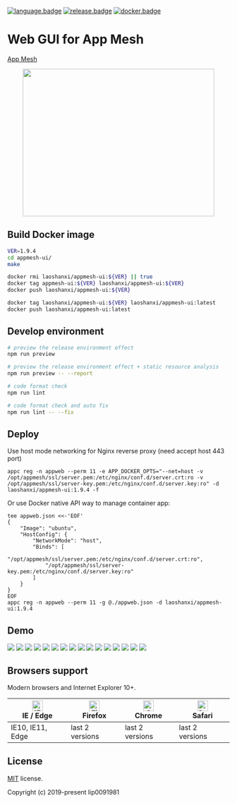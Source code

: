 [![language.badge]][language.url] [![release.badge]][release.url] [![docker.badge]][docker.url]

# Web GUI for App Mesh

[App Mesh](https://github.com/laoshanxi/app-mesh)

<div align=center>
<img src="https://raw.githubusercontent.com/laoshanxi/app-mesh-ui/main/doc/diagram.png"width=434 height=334/>
</div>


## Build Docker image
```bash
VER=1.9.4
cd appmesh-ui/
make

docker rmi laoshanxi/appmesh-ui:${VER} || true
docker tag appmesh-ui:${VER} laoshanxi/appmesh-ui:${VER}
docker push laoshanxi/appmesh-ui:${VER}

docker tag laoshanxi/appmesh-ui:${VER} laoshanxi/appmesh-ui:latest
docker push laoshanxi/appmesh-ui:latest
```

## Develop environment

```bash
# preview the release environment effect
npm run preview

# preview the release environment effect + static resource analysis
npm run preview -- --report

# code format check
npm run lint

# code format check and auto fix
npm run lint -- --fix
```


## Deploy
Use host mode networking for Nginx reverse proxy (need accept host 443 port)
```shell
appc reg -n appweb --perm 11 -e APP_DOCKER_OPTS="--net=host -v /opt/appmesh/ssl/server.pem:/etc/nginx/conf.d/server.crt:ro -v /opt/appmesh/ssl/server-key.pem:/etc/nginx/conf.d/server.key:ro" -d laoshanxi/appmesh-ui:1.9.4 -f
```
Or use Docker native API way to manage container app:
```shell
tee appweb.json <<-'EOF'
{
    "Image": "ubuntu",
    "HostConfig": {
        "NetworkMode": "host",
        "Binds": [
            "/opt/appmesh/ssl/server.pem:/etc/nginx/conf.d/server.crt:ro",
            "/opt/appmesh/ssl/server-key.pem:/etc/nginx/conf.d/server.key:ro"
        ]
    }
}
EOF
appc reg -n appweb --perm 11 -g @./appweb.json -d laoshanxi/appmesh-ui:1.9.4
```

## Demo

<img src="https://raw.githubusercontent.com/laoshanxi/picture/main/appmesh/1.png" />
<img src="https://raw.githubusercontent.com/laoshanxi/picture/main/appmesh/2.png" />
<img src="https://raw.githubusercontent.com/laoshanxi/picture/main/appmesh/3.png" />
<img src="https://raw.githubusercontent.com/laoshanxi/picture/main/appmesh/4.png" />
<img src="https://raw.githubusercontent.com/laoshanxi/picture/main/appmesh/5.png" />
<img src="https://raw.githubusercontent.com/laoshanxi/picture/main/appmesh/6.png" />
<img src="https://raw.githubusercontent.com/laoshanxi/picture/main/appmesh/7.png" />
<img src="https://raw.githubusercontent.com/laoshanxi/picture/main/appmesh/8.png" />
<img src="https://raw.githubusercontent.com/laoshanxi/picture/main/appmesh/9.png" />
<img src="https://raw.githubusercontent.com/laoshanxi/picture/main/appmesh/a.png" />
<img src="https://raw.githubusercontent.com/laoshanxi/picture/main/appmesh/b.png" />
<img src="https://raw.githubusercontent.com/laoshanxi/picture/main/appmesh/c.png" />
<img src="https://raw.githubusercontent.com/laoshanxi/picture/main/appmesh/d.png" />
<img src="https://raw.githubusercontent.com/laoshanxi/picture/main/appmesh/e.png" />
<img src="https://raw.githubusercontent.com/laoshanxi/picture/main/appmesh/f.png" />
<img src="https://raw.githubusercontent.com/laoshanxi/picture/main/appmesh/g.png" />

## Browsers support

Modern browsers and Internet Explorer 10+.

| [<img src="https://raw.githubusercontent.com/alrra/browser-logos/main/src/edge/edge_48x48.png" alt="IE / Edge" width="24px" height="24px" />](http://godban.github.io/browsers-support-badges/)</br>IE / Edge | [<img src="https://raw.githubusercontent.com/alrra/browser-logos/main/src/firefox/firefox_48x48.png" alt="Firefox" width="24px" height="24px" />](http://godban.github.io/browsers-support-badges/)</br>Firefox | [<img src="https://raw.githubusercontent.com/alrra/browser-logos/main/src/chrome/chrome_48x48.png" alt="Chrome" width="24px" height="24px" />](http://godban.github.io/browsers-support-badges/)</br>Chrome | [<img src="https://raw.githubusercontent.com/alrra/browser-logos/main/src/safari/safari_48x48.png" alt="Safari" width="24px" height="24px" />](http://godban.github.io/browsers-support-badges/)</br>Safari |
| ------------------------------------------------------------------------------------------------------------------------------------------------------------------------------------------------------------- | --------------------------------------------------------------------------------------------------------------------------------------------------------------------------------------------------------------- | ----------------------------------------------------------------------------------------------------------------------------------------------------------------------------------------------------------- | ----------------------------------------------------------------------------------------------------------------------------------------------------------------------------------------------------------- |
| IE10, IE11, Edge                                                                                                                                                                                              | last 2 versions                                                                                                                                                                                                 | last 2 versions                                                                                                                                                                                             | last 2 versions                                                                                                                                                                                             |

## License

[MIT](https://github.com/laoshanxi/app-mesh-ui/LICENSE) license.

Copyright (c) 2019-present lip0091981


[language.url]:   https://nodejs.org/
[language.badge]: https://img.shields.io/badge/language-nodes.vue-blue.svg

[release.url]:    https://github.com/laoshanxi/app-mesh/releases
[release.badge]:  https://img.shields.io/github/v/release/laoshanxi/app-mesh-ui.svg

[docker.url]:    https://hub.docker.com/repository/docker/laoshanxi/appmesh-ui
[docker.badge]:  https://img.shields.io/docker/pulls/laoshanxi/appmesh-ui.svg
